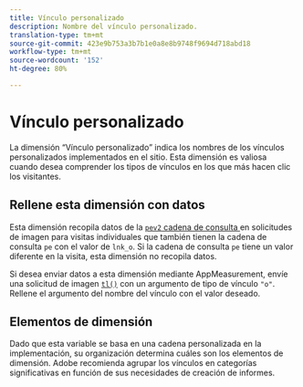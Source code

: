 ```yaml
---
title: Vínculo personalizado
description: Nombre del vínculo personalizado.
translation-type: tm+mt
source-git-commit: 423e9b753a3b7b1e0a8e8b9748f9694d718abd18
workflow-type: tm+mt
source-wordcount: '152'
ht-degree: 80%

---
```



# Vínculo personalizado

La dimensión “Vínculo personalizado” indica los nombres de los vínculos personalizados implementados en el sitio. Esta dimensión es valiosa cuando desea comprender los tipos de vínculos en los que más hacen clic los visitantes.

## Rellene esta dimensión con datos

Esta dimensión recopila datos de la [`pev2` cadena de consulta ](/help/implement/validate/query-parameters.md) en solicitudes de imagen para visitas individuales que también tienen la cadena de consulta `pe` con el valor de `lnk_o`. Si la cadena de consulta `pe` tiene un valor diferente en la visita, esta dimensión no recopila datos.

Si desea enviar datos a esta dimensión mediante AppMeasurement, envíe una solicitud de imagen [`tl()`](/help/implement/vars/functions/tl-method.md) con un argumento de tipo de vínculo `"o"`. Rellene el argumento del nombre del vínculo con el valor deseado.

## Elementos de dimensión

Dado que esta variable se basa en una cadena personalizada en la implementación, su organización determina cuáles son los elementos de dimensión. Adobe recomienda agrupar los vínculos en categorías significativas en función de sus necesidades de creación de informes.
